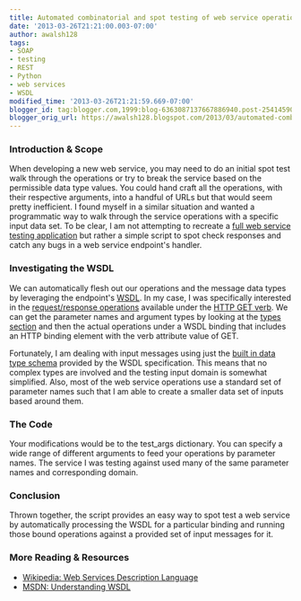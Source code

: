 ```yaml
---
title: Automated combinatorial and spot testing of web service operations.
date: '2013-03-26T21:21:00.003-07:00'
author: awalsh128
tags:
- SOAP
- testing
- REST
- Python
- web services
- WSDL
modified_time: '2013-03-26T21:21:59.669-07:00'
blogger_id: tag:blogger.com,1999:blog-6363087137667886940.post-2541459059581663781
blogger_orig_url: https://awalsh128.blogspot.com/2013/03/automated-combinatorial-and-spot.html
---
```


### Introduction & Scope

When developing a new web service, you may need to do an initial spot
test walk through the operations or try to break the service based on
the permissible data type values. You could hand craft all the
operations, with their respective arguments, into a handful of URLs but
that would seem pretty inefficient. I found myself in a similar
situation and wanted a programmatic way to walk through the service
operations with a specific input data set. To be clear, I am not
attempting to recreate a [full web service testing
application](http://www.soapui.org/) but rather a simple script to spot
check responses and catch any bugs in a web service endpoint\'s handler.

### Investigating the WSDL

We can automatically flesh out our operations and the message data types
by leveraging the endpoint\'s [WSDL](http://www.w3.org/TR/wsdl). In my
case, I was specifically interested in the [request/response
operations](http://www.w3.org/TR/wsdl#_request-response) available under
the [HTTP GET verb](http://www.w3.org/TR/wsdl#_http). We can get the
parameter names and argument types by looking at the [types
section](http://www.w3.org/TR/wsdl#_types) and then the actual
operations under a WSDL binding that includes an HTTP binding element
with the verb attribute value of GET.

Fortunately, I am dealing with input messages using just the [built in
data type schema](http://www.w3.org/TR/xmlschema-2/#built-in-datatypes)
provided by the WSDL specification. This means that no complex types are
involved and the testing input domain is somewhat simplified. Also, most
of the web service operations use a standard set of parameter names such
that I am able to create a smaller data set of inputs based around them.

### The Code

Your modifications would be to the test\_args dictionary. You can
specify a wide range of different arguments to feed your operations by
parameter names. The service I was testing against used many of the same
parameter names and corresponding domain.

### Conclusion

Thrown together, the script provides an easy way to spot test a web
service by automatically processing the WSDL for a particular binding
and running those bound operations against a provided set of input
messages for it.

### More Reading & Resources

-   [Wikipedia: Web Services Description
    Language](http://en.wikipedia.org/wiki/Web_Services_Description_Language)
-   [MSDN: Understanding
    WSDL](http://msdn.microsoft.com/en-us/library/ms996486.aspx)
